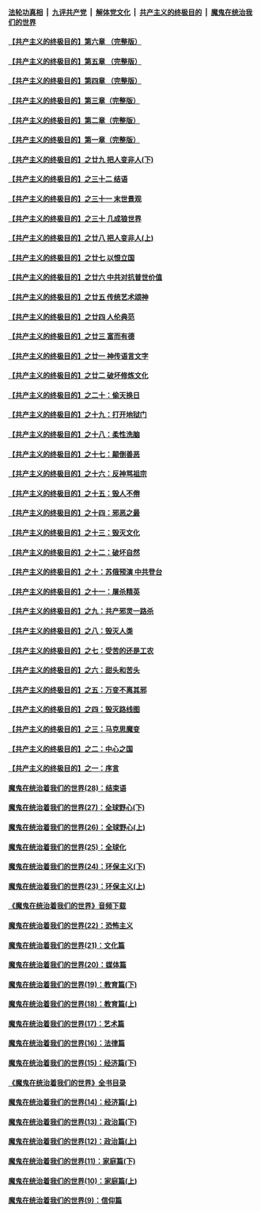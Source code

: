 ####  [法轮功真相](../../../../basic/blob/master/README.md?t=02051326) &nbsp;|&nbsp; [九评共产党](../../../../9ping.md/blob/master/README.md?t=02051326) &nbsp;|&nbsp; [解体党文化](../../../../jtdwh.md/blob/master/README.md?t=02051326)  &nbsp;|&nbsp; [共产主义的终极目的](../../../../gczydzjmd.md/blob/master/README.md?t=02051326) &nbsp;|&nbsp; [魔鬼在统治我们的世界](../../../../mgztzwmdsj.md/blob/master/README.md?t=02051326) 

#### [【共产主义的终极目的】第六章 （完整版）](../pages/nsc422/n11428913.md?t=02051326) 

#### [【共产主义的终极目的】第五章 （完整版）](../pages/nsc422/n11428912.md?t=02051326) 

#### [【共产主义的终极目的】第四章 （完整版）](../pages/nsc422/n11428907.md?t=02051326) 

#### [【共产主义的终极目的】第三章（完整版）](../pages/nsc422/n11428848.md?t=02051326) 

#### [【共产主义的终极目的】第二章（完整版）](../pages/nsc422/n11428831.md?t=02051326) 

#### [【共产主义的终极目的】第一章（完整版）](../pages/nsc422/n11417651.md?t=02051326) 

#### [【共产主义的终极目的】之廿九 把人变非人(下)](../pages/nsc422/n11344140.md?t=02051326) 

#### [【共产主义的终极目的】之三十二 结语](../pages/nsc422/n11360535.md?t=02051326) 

#### [【共产主义的终极目的】之三十一 末世景观](../pages/nsc422/n11351129.md?t=02051326) 

#### [【共产主义的终极目的】之三十 几成狼世界](../pages/nsc422/n11348280.md?t=02051326) 

#### [【共产主义的终极目的】之廿八 把人变非人(上)](../pages/nsc422/n11340492.md?t=02051326) 

#### [【共产主义的终极目的】之廿七 以恨立国](../pages/nsc422/n11336944.md?t=02051326) 

#### [【共产主义的终极目的】之廿六 中共对抗普世价值](../pages/nsc422/n11324785.md?t=02051326) 

#### [【共产主义的终极目的】之廿五 传统艺术颂神](../pages/nsc422/n11296396.md?t=02051326) 

#### [【共产主义的终极目的】之廿四 人伦典范](../pages/nsc422/n11296397.md?t=02051326) 

#### [【共产主义的终极目的】之廿三 富而有德](../pages/nsc422/n11283598.md?t=02051326) 

#### [【共产主义的终极目的】之廿一 神传语言文字](../pages/nsc422/n11263265.md?t=02051326) 

#### [【共产主义的终极目的】之廿二 破坏修炼文化](../pages/nsc422/n11245728.md?t=02051326) 

#### [【共产主义的终极目的】之二十：偷天换日](../pages/nsc422/n11238846.md?t=02051326) 

#### [【共产主义的终极目的】之十九：打开地狱门](../pages/nsc422/n11206376.md?t=02051326) 

#### [【共产主义的终极目的】之十八：柔性洗脑](../pages/nsc422/n11199994.md?t=02051326) 

#### [【共产主义的终极目的】之十七：颠倒善恶](../pages/nsc422/n11179782.md?t=02051326) 

#### [【共产主义的终极目的】之十六：反神骂祖宗](../pages/nsc422/n11166798.md?t=02051326) 

#### [【共产主义的终极目的】之十五：毁人不倦](../pages/nsc422/n11166792.md?t=02051326) 

#### [【共产主义的终极目的】之十四：邪恶之最](../pages/nsc422/n11150249.md?t=02051326) 

#### [【共产主义的终极目的】之十三：毁灭文化](../pages/nsc422/n11135227.md?t=02051326) 

#### [【共产主义的终极目的】之十二：破坏自然](../pages/nsc422/n11135214.md?t=02051326) 

#### [【共产主义的终极目的】之十：苏俄预演 中共登台](../pages/nsc422/n11118424.md?t=02051326) 

#### [【共产主义的终极目的】之十一：屠杀精英](../pages/nsc422/n11118442.md?t=02051326) 

#### [【共产主义的终极目的】之九：共产邪灵一路杀](../pages/nsc422/n11114139.md?t=02051326) 

#### [【共产主义的终极目的】之八：毁灭人类](../pages/nsc422/n11108503.md?t=02051326) 

#### [【共产主义的终极目的】之七：受苦的还是工农](../pages/nsc422/n11101809.md?t=02051326) 

#### [【共产主义的终极目的】之六：甜头和苦头](../pages/nsc422/n11096971.md?t=02051326) 

#### [【共产主义的终极目的】之五：万变不离其邪](../pages/nsc422/n11091285.md?t=02051326) 

#### [【共产主义的终极目的】之四：毁灭路线图](../pages/nsc422/n11086284.md?t=02051326) 

#### [【共产主义的终极目的】之三：马克思魔变](../pages/nsc422/n11061941.md?t=02051326) 

#### [【共产主义的终极目的】之二：中心之国](../pages/nsc422/n11047728.md?t=02051326) 

#### [【共产主义的终极目的】之一：序言](../pages/nsc422/n11086077.md?t=02051326) 

#### [魔鬼在统治着我们的世界(28)：结束语](../pages/nsc422/n10936246.md?t=02051326) 

#### [魔鬼在统治着我们的世界(27)：全球野心(下)](../pages/nsc422/n10928319.md?t=02051326) 

#### [魔鬼在统治着我们的世界(26)：全球野心(上)](../pages/nsc422/n10900318.md?t=02051326) 

#### [魔鬼在统治着我们的世界(25)：全球化](../pages/nsc422/n10788205.md?t=02051326) 

#### [魔鬼在统治着我们的世界(24)：环保主义(下)](../pages/nsc422/n10695307.md?t=02051326) 

#### [魔鬼在统治着我们的世界(23)：环保主义(上)](../pages/nsc422/n10688613.md?t=02051326) 

#### [《魔鬼在统治着我们的世界》音频下载](../pages/nsc422/n10635553.md?t=02051326) 

#### [魔鬼在统治着我们的世界(22)：恐怖主义](../pages/nsc422/n10614727.md?t=02051326) 

#### [魔鬼在统治着我们的世界(21)：文化篇](../pages/nsc422/n10597706.md?t=02051326) 

#### [魔鬼在统治着我们的世界(20)：媒体篇](../pages/nsc422/n10586579.md?t=02051326) 

#### [魔鬼在统治着我们的世界(19)：教育篇(下)](../pages/nsc422/n10564808.md?t=02051326) 

#### [魔鬼在统治着我们的世界(18)：教育篇(上)](../pages/nsc422/n10526970.md?t=02051326) 

#### [魔鬼在统治着我们的世界(17)：艺术篇](../pages/nsc422/n10499093.md?t=02051326) 

#### [魔鬼在统治着我们的世界(16)：法律篇](../pages/nsc422/n10485969.md?t=02051326) 

#### [魔鬼在统治着我们的世界(15)：经济篇(下)](../pages/nsc422/n10469975.md?t=02051326) 

#### [《魔鬼在统治着我们的世界》全书目录](../pages/nsc422/n10464261.md?t=02051326) 

#### [魔鬼在统治着我们的世界(14)：经济篇(上)](../pages/nsc422/n10457370.md?t=02051326) 

#### [魔鬼在统治着我们的世界(13)：政治篇(下)](../pages/nsc422/n10448270.md?t=02051326) 

#### [魔鬼在统治着我们的世界(12)：政治篇(上)](../pages/nsc422/n10444576.md?t=02051326) 

#### [魔鬼在统治着我们的世界(11)：家庭篇(下)](../pages/nsc422/n10440961.md?t=02051326) 

#### [魔鬼在统治着我们的世界(10)：家庭篇(上)](../pages/nsc422/n10435448.md?t=02051326) 

#### [魔鬼在统治着我们的世界(9)：信仰篇](../pages/nsc422/n10432159.md?t=02051326) 

